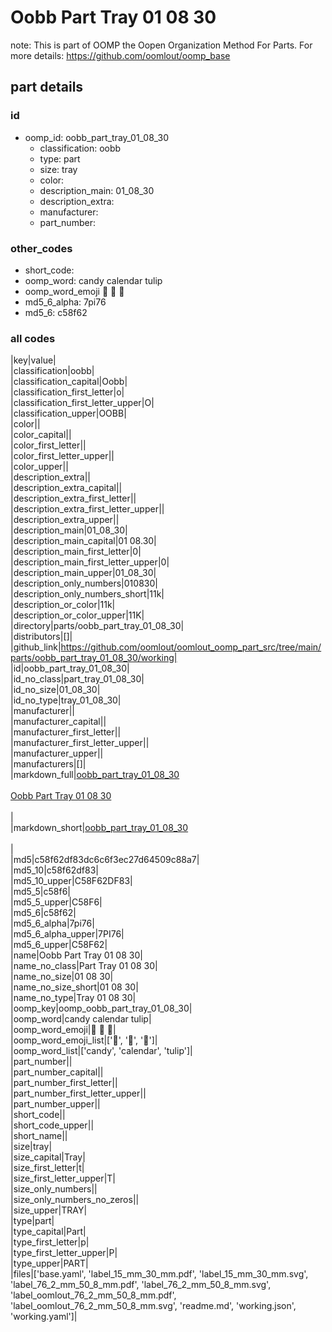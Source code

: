 # Oobb Part Tray 01 08 30  

note: This is part of OOMP the Oopen Organization Method For Parts. For more details: https://github.com/oomlout/oomp_base

##  part details





### id
* oomp_id: oobb_part_tray_01_08_30
  * classification: oobb
  * type: part
  * size: tray
  * color: 
  * description_main: 01_08_30
  * description_extra: 
  * manufacturer: 
  * part_number: 

### other_codes
* short_code: 
* oomp_word: candy calendar tulip
* oomp_word_emoji :candy: :calendar: :tulip:
* md5_6_alpha: 7pi76
* md5_6: c58f62

### all codes 
|key|value|  
|classification|oobb|  
|classification_capital|Oobb|  
|classification_first_letter|o|  
|classification_first_letter_upper|O|  
|classification_upper|OOBB|  
|color||  
|color_capital||  
|color_first_letter||  
|color_first_letter_upper||  
|color_upper||  
|description_extra||  
|description_extra_capital||  
|description_extra_first_letter||  
|description_extra_first_letter_upper||  
|description_extra_upper||  
|description_main|01_08_30|  
|description_main_capital|01 08.30|  
|description_main_first_letter|0|  
|description_main_first_letter_upper|0|  
|description_main_upper|01_08_30|  
|description_only_numbers|010830|  
|description_only_numbers_short|11k|  
|description_or_color|11k|  
|description_or_color_upper|11K|  
|directory|parts/oobb_part_tray_01_08_30|  
|distributors|[]|  
|github_link|https://github.com/oomlout/oomlout_oomp_part_src/tree/main/parts/oobb_part_tray_01_08_30/working|  
|id|oobb_part_tray_01_08_30|  
|id_no_class|part_tray_01_08_30|  
|id_no_size|01_08_30|  
|id_no_type|tray_01_08_30|  
|manufacturer||  
|manufacturer_capital||  
|manufacturer_first_letter||  
|manufacturer_first_letter_upper||  
|manufacturer_upper||  
|manufacturers|[]|  
|markdown_full|[oobb_part_tray_01_08_30](https://github.com/oomlout/oomlout_oomp_part_src/tree/main/parts/oobb_part_tray_01_08_30/working)<br>[](https://github.com/oomlout/oomlout_oomp_part_src/tree/main/parts/oobb_part_tray_01_08_30/working)<br>[Oobb Part Tray 01 08 30](https://github.com/oomlout/oomlout_oomp_part_src/tree/main/parts/oobb_part_tray_01_08_30/working)<br><br>|  
|markdown_short|[oobb_part_tray_01_08_30](https://github.com/oomlout/oomlout_oomp_part_src/tree/main/parts/oobb_part_tray_01_08_30/working)<br><br>|  
|md5|c58f62df83dc6c6f3ec27d64509c88a7|  
|md5_10|c58f62df83|  
|md5_10_upper|C58F62DF83|  
|md5_5|c58f6|  
|md5_5_upper|C58F6|  
|md5_6|c58f62|  
|md5_6_alpha|7pi76|  
|md5_6_alpha_upper|7PI76|  
|md5_6_upper|C58F62|  
|name|Oobb Part Tray 01 08 30|  
|name_no_class|Part Tray 01 08 30|  
|name_no_size|01 08 30|  
|name_no_size_short|01 08 30|  
|name_no_type|Tray 01 08 30|  
|oomp_key|oomp_oobb_part_tray_01_08_30|  
|oomp_word|candy calendar tulip|  
|oomp_word_emoji|:candy: :calendar: :tulip:|  
|oomp_word_emoji_list|[':candy:', ':calendar:', ':tulip:']|  
|oomp_word_list|['candy', 'calendar', 'tulip']|  
|part_number||  
|part_number_capital||  
|part_number_first_letter||  
|part_number_first_letter_upper||  
|part_number_upper||  
|short_code||  
|short_code_upper||  
|short_name||  
|size|tray|  
|size_capital|Tray|  
|size_first_letter|t|  
|size_first_letter_upper|T|  
|size_only_numbers||  
|size_only_numbers_no_zeros||  
|size_upper|TRAY|  
|type|part|  
|type_capital|Part|  
|type_first_letter|p|  
|type_first_letter_upper|P|  
|type_upper|PART|  
|files|['base.yaml', 'label_15_mm_30_mm.pdf', 'label_15_mm_30_mm.svg', 'label_76_2_mm_50_8_mm.pdf', 'label_76_2_mm_50_8_mm.svg', 'label_oomlout_76_2_mm_50_8_mm.pdf', 'label_oomlout_76_2_mm_50_8_mm.svg', 'readme.md', 'working.json', 'working.yaml']|  
